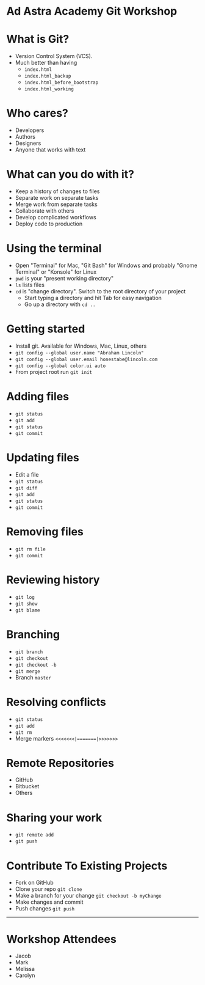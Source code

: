 # Ad Astra Academy Git Workshop

# What is Git?
* Version Control System (VCS).
* Much better than having
  * `index.html`
  * `index.html_backup`
  * `index.html_before_bootstrap`
  * `index.html_working`

# Who cares?
* Developers
* Authors
* Designers
* Anyone that works with text

# What can you do with it?
* Keep a history of changes to files
* Separate work on separate tasks
* Merge work from separate tasks
* Collaborate with others
* Develop complicated workflows
* Deploy code to production

# Using the terminal
* Open "Terminal" for Mac, "Git Bash" for Windows and probably "Gnome
  Terminal" or "Konsole" for Linux
* `pwd` is your "present working directory"
* `ls` lists files
* `cd` is "change directory". Switch to the root directory of your project
  * Start typing a directory and hit Tab for easy navigation
  * Go up a directory with `cd ..`

# Getting started
* Install git. Available for Windows, Mac, Linux, others
* `git config --global user.name "Abraham Lincoln"`
* `git config --global user.email honestabe@lincoln.com`
* `git config --global color.ui auto`
* From project root run `git init`

# Adding files
* `git status`
* `git add`
* `git status`
* `git commit`

# Updating files
* Edit a file
* `git status`
* `git diff`
* `git add`
* `git status`
* `git commit`

# Removing files
* `git rm file`
* `git commit`

# Reviewing history
* `git log`
* `git show`
* `git blame`

# Branching
* `git branch`
* `git checkout`
* `git checkout -b`
* `git merge`
* Branch `master`

# Resolving conflicts
* `git status`
* `git add`
* `git rm`
* Merge markers `<<<<<<<|=======|>>>>>>>`

# Remote Repositories
* GitHub
* Bitbucket
* Others

# Sharing your work
* `git remote add`
* `git push`

# Contribute To Existing Projects
* Fork on GitHub
* Clone your repo `git clone`
* Make a branch for your change `git checkout -b myChange`
* Make changes and commit
* Push changes `git push`

--------------------------------------------------------------------------------

# Workshop Attendees
* Jacob
* Mark
* Melissa
* Carolyn
